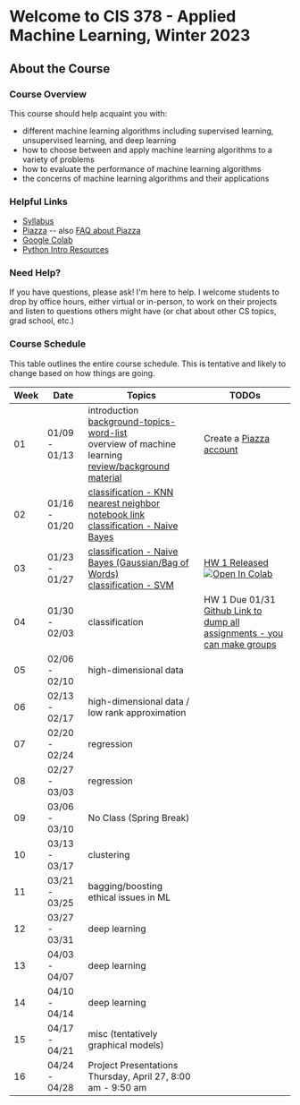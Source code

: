 # Welcome to CIS 378 - Applied Machine Learning, Winter 2023

## About the Course

### Course Overview
This course should help acquaint you with:

* different machine learning algorithms including supervised learning, unsupervised learning, and deep learning
* how to choose between and apply machine learning algorithms to a variety of problems
* how to evaluate the performance of machine learning algorithms
* the concerns of machine learning algorithms and their applications

### Helpful Links

* [Syllabus](syllabus.md)
* [Piazza](https://piazza.com/gvsu/winter2023/cis378) -- also [FAQ about Piazza](piazza-faq.md)
* [Google Colab](https://colab.research.google.com/)
* [Python Intro Resources](https://github.com/eecarrier/python-for-applied-computing)

### Need Help?
If you have questions, please ask!  I'm here to help.  I welcome students
to drop by office hours, either virtual or in-person,
to work on their projects and listen to questions others might have (or chat
about other CS topics, grad school, etc.)

### Course Schedule
This table outlines the entire course schedule.  This is tentative
and likely to change based on how things are going.

| Week | Date          | Topics | TODOs |
| ---- | ------------- | ------ | --------- |
|  01  | 01/09 - 01/13 | introduction <br> [background-topics-word-list](words-list-first-day.txt) <br> overview of machine learning <br> [review/background material](scribbles-from-class/378notes-01-12-23.pdf)  | Create a [Piazza account](https://piazza.com/gvsu/winter2023/cis378) |
|  02  | 01/16 - 01/20 | [classification - KNN](scribbles-from-class/378notes-01-17-23.pdf) <br> [nearest neighbor notebook link](https://drive.google.com/file/d/1tqHfKMW2Pob4aHH023ytBif-4aHIoerB/view?usp=sharing) <br> [classification - Naive Bayes](scribbles-from-class/378notes-01-19-23.pdf) |  |
|  03  | 01/23 - 01/27 | [classification - Naive Bayes (Gaussian/Bag of Words)](scribbles-from-class/378notes-01-24-23.pdf) <br> [classification - SVM](scribbles-from-class/378notes-01-26-23.pdf) | [HW 1 Released](assignments/hw1_knn_naivebayes.ipynb) [![Open In Colab](https://colab.research.google.com/assets/colab-badge.svg)](https://colab.research.google.com/github/cis378-gvsu/w23-classmaterial/blob/main/assignments/hw1_knn_naivebayes.ipynb) |
|  04  | 01/30 - 02/03 | classification | HW 1 Due 01/31 <br> [Github Link to dump all assignments - you can make groups](https://classroom.github.com/a/tdp69jp4) |
|  05  | 02/06 - 02/10 | high-dimensional data | |
|  06  | 02/13 - 02/17 | high-dimensional data / low rank approximation |  |
|  07  | 02/20 - 02/24 | regression |  |
|  08  | 02/27 - 03/03 | regression |  |
|  09  | 03/06 - 03/10 | No Class (Spring Break)  |  |  |
|  10  | 03/13 - 03/17 | clustering |  |
|  11  | 03/21 - 03/25 | bagging/boosting <br> ethical issues in ML   |  |  |
|  12  | 03/27 - 03/31 | deep learning |  |
|  13  | 04/03 - 04/07 | deep learning |  |
|  14  | 04/10 - 04/14 | deep learning |  |
|  15  | 04/17 - 04/21 | misc (tentatively graphical models) |  |
|  16  | 04/24 - 04/28 | Project Presentations Thursday, April 27, 8:00 am - 9:50 am |  |  |
